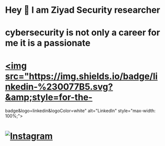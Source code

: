 # Hey 👋 I am Ziyad  Security researcher
# cybersecurity is not only a career for me it is a passionate                  
#  <a href="https://www.linkedin.com/" target="https://www.linkedin.com/in/ziyad334mahmoud/"><img src="https://img.shields.io/badge/linkedin-%230077B5.svg?&amp;style=for-the-       
  badge&amp;logo=linkedin&amp;logoColor=white" alt="LinkedIn" style="max-width: 100%;"></a>    
  
  # <a href="https://www.instagram.com/" target="https://www.instagram.com/swe_zm334/"><img src="https://img.shields.io/badge/instagram-%23E4405F.svg?&amp;style=for-the-badge&amp;logo=instagram&amp;logoColor=white" alt="Instagram" style="max-width: 100%;"></a>



